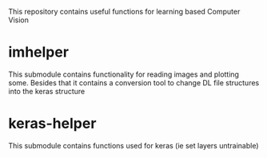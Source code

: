 This repository contains useful functions for learning based Computer Vision

# imhelper
This submodule contains functionality for reading images and plotting some. 
Besides that it contains a conversion tool to change DL file structures into the keras structure

# keras-helper
This submodule contains functions used for keras (ie set layers untrainable)
